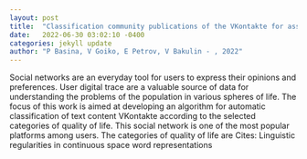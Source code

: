 ```yaml
---
layout: post
title:  "Classification community publications of the VKontakte for assessing the quality of life of the population"
date:   2022-06-30 03:02:10 -0400
categories: jekyll update
author: "P Basina, V Goiko, E Petrov, V Bakulin - , 2022"
---
```

Social networks are an everyday tool for users to express their opinions and preferences. User digital trace are a valuable source of data for understanding the problems of the population in various spheres of life. The focus of this work is aimed at developing an algorithm for automatic classification of text content VKontakte according to the selected categories of quality of life. This social network is one of the most popular platforms among users. The categories of quality of life are  Cites: Linguistic regularities in continuous space word representations